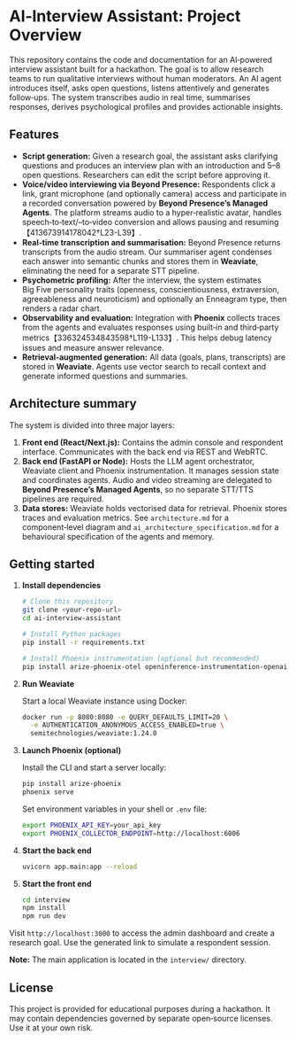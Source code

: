 # AI‑Interview Assistant: Project Overview

This repository contains the code and documentation for an AI‑powered
interview assistant built for a hackathon.  The goal is to allow research
teams to run qualitative interviews without human moderators.  An AI agent
introduces itself, asks open questions, listens attentively and generates
follow‑ups.  The system transcribes audio in real time, summarises
responses, derives psychological profiles and provides actionable insights.

## Features

- **Script generation:** Given a research goal, the assistant asks
  clarifying questions and produces an interview plan with an introduction
  and 5–8 open questions.  Researchers can edit the script before
  approving it.
 - **Voice/video interviewing via Beyond Presence:** Respondents click a link,
  grant microphone (and optionally camera) access and participate in a
  recorded conversation powered by **Beyond Presence’s Managed Agents**.  The
  platform streams audio to a hyper‑realistic avatar, handles
  speech‑to‑text/–to‑video conversion and allows pausing and resuming【413673914178042†L23-L39】.
 - **Real‑time transcription and summarisation:** Beyond Presence returns
  transcripts from the audio stream.  Our summariser agent condenses each
  answer into semantic chunks and stores them in **Weaviate**, eliminating
  the need for a separate STT pipeline.
- **Psychometric profiling:** After the interview, the system estimates
  Big Five personality traits (openness, conscientiousness, extraversion,
  agreeableness and neuroticism) and optionally an Enneagram type, then
  renders a radar chart.
- **Observability and evaluation:** Integration with **Phoenix** collects
  traces from the agents and evaluates responses using built‑in and
  third‑party metrics【336324534843598†L119-L133】.  This helps debug
  latency issues and measure answer relevance.
- **Retrieval‑augmented generation:** All data (goals, plans, transcripts)
  are stored in **Weaviate**.  Agents use vector search to recall
  context and generate informed questions and summaries.

## Architecture summary

The system is divided into three major layers:

1. **Front end (React/Next.js):** Contains the admin console and
   respondent interface.  Communicates with the back end via REST and
   WebRTC.
2. **Back end (FastAPI or Node):** Hosts the LLM agent orchestrator, Weaviate
   client and Phoenix instrumentation.  It manages session state and
   coordinates agents.  Audio and video streaming are delegated to
   **Beyond Presence’s Managed Agents**, so no separate STT/TTS pipelines are
   required.
3. **Data stores:** Weaviate holds vectorised data for retrieval.  Phoenix
   stores traces and evaluation metrics.  See `architecture.md` for a
   component‑level diagram and `ai_architecture_specification.md` for a
   behavioural specification of the agents and memory.

## Getting started

1. **Install dependencies**

   ```bash
   # Clone this repository
   git clone <your‑repo‑url>
   cd ai‑interview‑assistant

   # Install Python packages
   pip install -r requirements.txt

   # Install Phoenix instrumentation (optional but recommended)
   pip install arize-phoenix-otel openinference-instrumentation-openai
   ```

2. **Run Weaviate**

   Start a local Weaviate instance using Docker:

   ```bash
   docker run -p 8080:8080 -e QUERY_DEFAULTS_LIMIT=20 \
     -e AUTHENTICATION_ANONYMOUS_ACCESS_ENABLED=true \
     semitechnologies/weaviate:1.24.0
   ```

3. **Launch Phoenix (optional)**

   Install the CLI and start a server locally:

   ```bash
   pip install arize-phoenix
   phoenix serve
   ```

   Set environment variables in your shell or `.env` file:

   ```bash
   export PHOENIX_API_KEY=your_api_key
   export PHOENIX_COLLECTOR_ENDPOINT=http://localhost:6006
   ```

4. **Start the back end**

   ```bash
   uvicorn app.main:app --reload
   ```

5. **Start the front end**

   ```bash
   cd interview
   npm install
   npm run dev
   ```

Visit `http://localhost:3000` to access the admin dashboard and create a research goal. Use the generated link to simulate a respondent session.

**Note:** The main application is located in the `interview/` directory.

## License

This project is provided for educational purposes during a hackathon.  It may
contain dependencies governed by separate open‑source licenses.  Use it at
your own risk.
